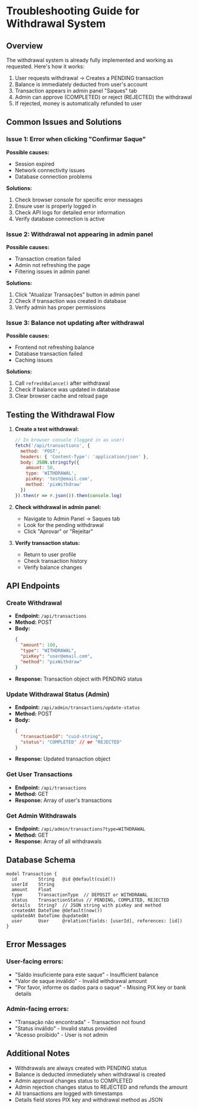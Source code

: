 # Troubleshooting Guide for Withdrawal System

## Overview
The withdrawal system is already fully implemented and working as requested. Here's how it works:

1. User requests withdrawal → Creates a PENDING transaction
2. Balance is immediately deducted from user's account
3. Transaction appears in admin panel "Saques" tab
4. Admin can approve (COMPLETED) or reject (REJECTED) the withdrawal
5. If rejected, money is automatically refunded to user

## Common Issues and Solutions

### Issue 1: Error when clicking "Confirmar Saque"
**Possible causes:**
- Session expired
- Network connectivity issues
- Database connection problems

**Solutions:**
1. Check browser console for specific error messages
2. Ensure user is properly logged in
3. Check API logs for detailed error information
4. Verify database connection is active

### Issue 2: Withdrawal not appearing in admin panel
**Possible causes:**
- Transaction creation failed
- Admin not refreshing the page
- Filtering issues in admin panel

**Solutions:**
1. Click "Atualizar Transações" button in admin panel
2. Check if transaction was created in database
3. Verify admin has proper permissions

### Issue 3: Balance not updating after withdrawal
**Possible causes:**
- Frontend not refreshing balance
- Database transaction failed
- Caching issues

**Solutions:**
1. Call `refreshBalance()` after withdrawal
2. Check if balance was updated in database
3. Clear browser cache and reload page

## Testing the Withdrawal Flow

1. **Create a test withdrawal:**
   ```javascript
   // In browser console (logged in as user)
   fetch('/api/transactions', {
     method: 'POST',
     headers: { 'Content-Type': 'application/json' },
     body: JSON.stringify({
       amount: 50,
       type: 'WITHDRAWAL',
       pixKey: 'test@email.com',
       method: 'pixWithdraw'
     })
   }).then(r => r.json()).then(console.log)
   ```

2. **Check withdrawal in admin panel:**
   - Navigate to Admin Panel → Saques tab
   - Look for the pending withdrawal
   - Click "Aprovar" or "Rejeitar"

3. **Verify transaction status:**
   - Return to user profile
   - Check transaction history
   - Verify balance changes

## API Endpoints

### Create Withdrawal
- **Endpoint:** `/api/transactions`
- **Method:** POST
- **Body:**
  ```json
  {
    "amount": 100,
    "type": "WITHDRAWAL",
    "pixKey": "user@email.com",
    "method": "pixWithdraw"
  }
  ```
- **Response:** Transaction object with PENDING status

### Update Withdrawal Status (Admin)
- **Endpoint:** `/api/admin/transactions/update-status`
- **Method:** POST
- **Body:**
  ```json
  {
    "transactionId": "cuid-string",
    "status": "COMPLETED" // or "REJECTED"
  }
  ```
- **Response:** Updated transaction object

### Get User Transactions
- **Endpoint:** `/api/transactions`
- **Method:** GET
- **Response:** Array of user's transactions

### Get Admin Withdrawals
- **Endpoint:** `/api/admin/transactions?type=WITHDRAWAL`
- **Method:** GET
- **Response:** Array of all withdrawals

## Database Schema
```prisma
model Transaction {
  id        String   @id @default(cuid())
  userId    String
  amount    Float
  type      TransactionType  // DEPOSIT or WITHDRAWAL
  status    TransactionStatus // PENDING, COMPLETED, REJECTED
  details   String?  // JSON string with pixKey and method
  createdAt DateTime @default(now())
  updatedAt DateTime @updatedAt
  user      User     @relation(fields: [userId], references: [id])
}
```

## Error Messages

### User-facing errors:
- "Saldo insuficiente para este saque" - Insufficient balance
- "Valor de saque inválido" - Invalid withdrawal amount
- "Por favor, informe os dados para o saque" - Missing PIX key or bank details

### Admin-facing errors:
- "Transação não encontrada" - Transaction not found
- "Status inválido" - Invalid status provided
- "Acesso proibido" - User is not admin

## Additional Notes

- Withdrawals are always created with PENDING status
- Balance is deducted immediately when withdrawal is created
- Admin approval changes status to COMPLETED
- Admin rejection changes status to REJECTED and refunds the amount
- All transactions are logged with timestamps
- Details field stores PIX key and withdrawal method as JSON
